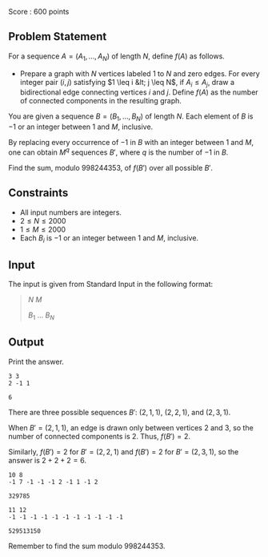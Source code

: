 Score : $600$ points

## Problem Statement

For a sequence $A = (A_1, \ldots, A_N)$ of length $N$, define $f(A)$ as follows.

- Prepare a graph with $N$ vertices labeled $1$ to $N$ and zero edges. For every integer pair $(i, j)$ satisfying $1 \leq i &lt; j \leq N$, if $A_i \leq A_j$, draw a bidirectional edge connecting vertices $i$ and $j$. Define $f(A)$ as the number of connected components in the resulting graph.

You are given a sequence $B = (B_1, \ldots, B_N)$ of length $N$. Each element of $B$ is $-1$ or an integer between $1$ and $M$, inclusive.

By replacing every occurrence of $-1$ in $B$ with an integer between $1$ and $M$, one can obtain $M^q$ sequences $B'$, where $q$ is the number of $-1$ in $B$.

Find the sum, modulo $998244353$, of $f(B')$ over all possible $B'$.

## Constraints

- All input numbers are integers.
- $2 \leq N \leq 2000$
- $1 \leq M \leq 2000$
- Each $B_i$ is $-1$ or an integer between $1$ and $M$, inclusive.

## Input

The input is given from Standard Input in the following format:

> $N$ $M$
> 
> $B_1$ $\ldots$ $B_N$

## Output

Print the answer.

```input1
3 3
2 -1 1
```

```output1
6
```

There are three possible sequences $B'$: $(2,1,1)$, $(2,2,1)$, and $(2,3,1)$.

When $B' = (2,1,1)$, an edge is drawn only between vertices $2$ and&nbsp;$3$, so the number of connected components is $2$. Thus, $f(B') = 2$.

Similarly, $f(B') = 2$ for $B' = (2,2,1)$ and $f(B') = 2$ for $B' = (2,3,1)$, so the answer is $2 + 2 + 2 = 6$.

```input2
10 8
-1 7 -1 -1 -1 2 -1 1 -1 2
```

```output2
329785
```

```input3
11 12
-1 -1 -1 -1 -1 -1 -1 -1 -1 -1 -1
```

```output3
529513150
```

Remember to find the sum modulo $998244353$.